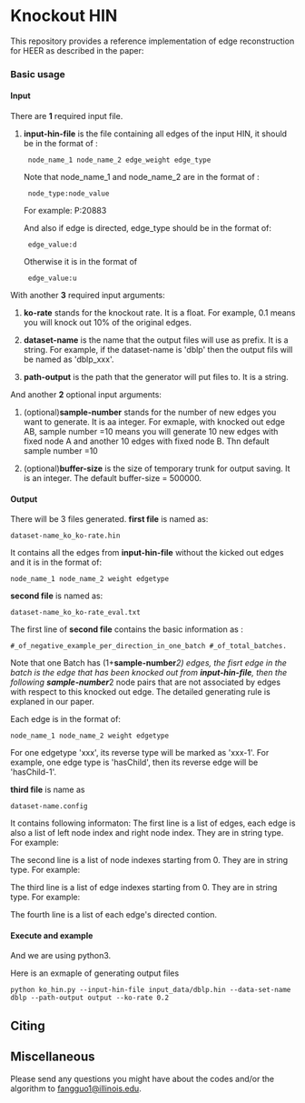 # Knockout HIN

This repository provides a reference implementation of edge reconstruction for HEER as described in the paper:<br>


### Basic usage

#### Input

There are **1** required input file.
1. **input-hin-file** is the file containing all edges of the input HIN, it should be in the format of :
					
		node_name_1 node_name_2 edge_weight edge_type
					
	Note that node_name_1 and node_name_2 are in the format of :
		
		node_type:node_value
		
	For example: P:20883
		
	And also if edge is directed, edge_type should be in the format of:
	
		edge_value:d 
		
	Otherwise it is in the format of 
	
		edge_value:u
			
With another **3** required input arguments:

1. **ko-rate** stands for the knockout rate. It is a float. For example, 0.1 means you will knock out 10% of the original edges.

2. **dataset-name** is the name that the output files will use as prefix. It is a string. For example, if the dataset-name is 'dblp' then the output fils will be named as 'dblp_xxx'. 

3.  **path-output** is the path that the generator will put files to. It is a string. 

And another **2** optional input arguments:

1. (optional)**sample-number** stands for the number of new edges you want to generate. It is aa integer. For exmaple, with knocked out edge AB, sample number =10 means you will generate 10 new edges with fixed node A and another 10 edges with fixed node B. Thn default sample number =10

2. (optional)**buffer-size** is the size of temporary trunk for output saving. It is an integer. The default buffer-size = 500000.


#### Output

There will be 3 files generated. 
**first file** is named as:
		
	dataset-name_ko_ko-rate.hin

It contains all the edges from **input-hin-file** without the kicked out edges and it is in the format of:

	node_name_1 node_name_2 weight edgetype
		
**second file** is named as:
		
	dataset-name_ko_ko-rate_eval.txt

The first line of **second file** contains the basic information as :
	
	#_of_negative_example_per_direction_in_one_batch #_of_total_batches.

Note that one Batch has (1+**sample-number***2) edges, the fisrt edge in the batch is the edge that has been knocked out from 
**input-hin-file**, then the following **sample-number***2 node pairs that are not associated by edges with respect to this  knocked out edge. 
The detailed generating rule is explaned in our paper.

Each edge is in the format of:

	node_name_1 node_name_2 weight edgetype

   For one edgetype 'xxx', its reverse type will be marked as 'xxx-1'. For example, one edge type is 'hasChild', 
   then its reverse edge will be 'hasChild-1'.
   
**third file**	is name as	
	
	dataset-name.config
				
It contains following informaton:
The first line is a list of edges, each edge is also a list of left node index and right node index. They are in string type. For example:

	
	
The second line is a list of node indexes starting from 0. They are in string type. For example:

	
The third line is a list of edge indexes starting from 0. They are in string type. For example:

	
The fourth line is a list of each edge's directed contion. 
#### Execute and example
And we are using python3.<br/> 

Here is an exmaple of generating output files

	python ko_hin.py --input-hin-file input_data/dblp.hin --data-set-name dblp --path-output output --ko-rate 0.2

## Citing


## Miscellaneous

Please send any questions you might have about the codes and/or the algorithm to <fangguo1@illinois.edu>.



